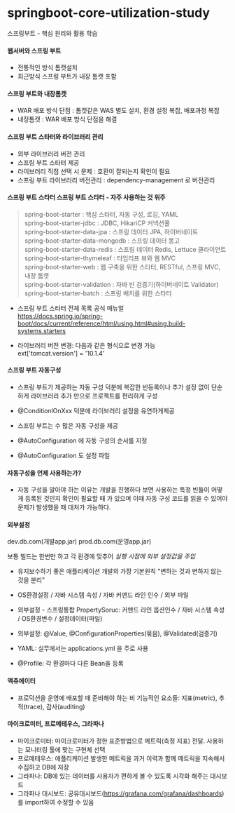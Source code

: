 # springboot-core-utilization-study
스프링부트 - 핵심 원리와 활용 학습

#### 웹서버와 스프링 부트 
- 전통적인 방식 톰캣설치
- 최근방식 스프링 부트가 내장 톰캣 포함

#### 스프링 부트와 내장톰캣
- WAR 배포 방식 단점 : 톰캣같은 WAS 별도 설치, 환경 설정 복잡, 배포과정 복잡 
- 내장톰캣 : WAR 배포 방식 단점을 해결


#### 스프링 부트 스타터와 라이브러리 관리
- 외부 라이브러리 버전 관리
- 스프링 부트 스타터 제공
- 라이브러리 직접 선택 시 문제 : 호환이 잘되는지 확인이 필요
- 스프링 부트 라이브러리 버전관리 : dependency-management 로 버전관리

#### 스프링 부트 스타터 스프링 부트 스타터 - 자주 사용하는 것 위주
>  spring-boot-starter : 핵심 스타터, 자동 구성, 로깅, YAML <br>
>  spring-boot-starter-jdbc : JDBC, HikariCP 커넥션풀 <br>
>  spring-boot-starter-data-jpa : 스프링 데이터 JPA, 하이버네이트 <br>
>  spring-boot-starter-data-mongodb : 스프링 데이터 몽고 <br> 
>  spring-boot-starter-data-redis : 스프링 데이터 Redis, Lettuce 클라이언트 <br>
>  spring-boot-starter-thymeleaf : 타임리프 뷰와 웹 MVC <br>
>  spring-boot-starter-web : 웹 구축을 위한 스타터, RESTful, 스프링 MVC, 내장 톰캣 <br>
>  spring-boot-starter-validation : 자바 빈 검증기(하이버네이트 Validator) <br>
>  spring-boot-starter-batch : 스프링 배치를 위한 스타터 <br>

- 스프링 부트 스타터 전체 목록 공식 매뉴얼 <br>
https://docs.spring.io/spring-boot/docs/current/reference/html/using.html#using.build-systems.starters

- 라이브러리 버전 변경: 다음과 같은 형식으로 변경 가능 <br>
ext['tomcat.version'] = '10.1.4' 


#### 스프링 부트 자동구성
- 스프링 부트가 제공하는 자동 구성 덕분에 복잡한 빈등록이나 추가 설정 없이 
단순하게 라이브러리 추가 만으로 프로젝트를 편리하게 구성
- @ConditionlOnXxx 덕분에 라이브러리 설정을 유연하게제공
- 스프링 부트는 수 많은 자동 구성을 제공

- @AutoConfiguration 에 자동 구성의 순서를 지정
- @AutoConfiguration 도 설정 파일 

#### 자동구성을 언제 사용하는가?
- 자동 구성을 알아야 하는 이유는 개발을 진행하다 보면 사용하는 특정 빈들이 어떻게 등록된 것인지 확인이 필요할 때 가 있으며
이때 자동 구성 코드를 읽을 수 있어야 문제가 발생했을 때 대처가 가능하다.


#### 외부설정
 dev.db.com(개발app.jar)
 prod.db.com(운영app.jar)

보통 빌드는 한번만 하고 각 환경에 맞추어 *실행 시점에 외부 설정값을 주입*

- 유지보수하기 좋은 애플리케이션 개발의 가장 기본원칙 "변하는 것과 변하지 않는 것을 분리"
- OS환경설정 / 자바 시스템 속성 / 자바 커맨드 라인 인수 / 외부 파일
- 외부설정 - 스프링통합 PropertySoruc: 커맨드 라인 옵션인수 / 자바 시스템 속성 / OS환경변수 / 설정데이터(파일)

- 외부설정: @Value, @ConfigurationProperties(묶음), @Validated(검증기) 
- YAML: 실무에서는 applications.yml 을 주로 사용
- @Profile: 각 환경마다 다른 Bean을 등록

#### 액츄에이터
- 프로덕션을 운영에 배포할 때 준비해야 하는 비 기능적인 요소들: 지표(metric), 추적(trace), 감사(auditing)

#### 마이크로미터, 프로메테우스, 그라파나
- 마이크로미터: 마이크로미터가 정한 표준방법으로 메트릭(측정 지표) 전달. 사용하는 모니터링 툴에 맞는 구현체 선택
- 프로메테우스: 애플리케이션 발생한 메트릭을 과거 이력과 함께 메트릭을 지속해서 수집하고 DB에 저장
- 그라파나: DB에 있는 데이터를 사용자가 편하게 볼 수 있도록 시각화 해주는 대시보드
- 그라파나 대시보드: 공유대시보드(https://grafana.com/grafana/dashboards)를 import하여 수정할 수 있음
